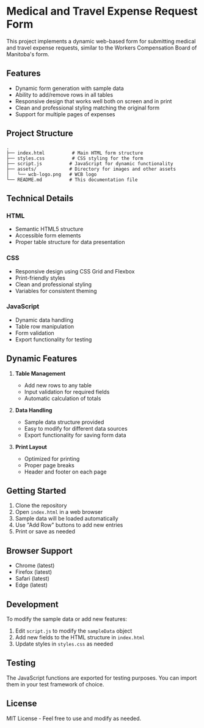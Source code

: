 

# Medical and Travel Expense Request Form

This project implements a dynamic web-based form for submitting medical and travel expense requests, similar to the Workers Compensation Board of Manitoba's form.

## Features

- Dynamic form generation with sample data
- Ability to add/remove rows in all tables
- Responsive design that works well both on screen and in print
- Clean and professional styling matching the original form
- Support for multiple pages of expenses

## Project Structure

```
.
├── index.html          # Main HTML form structure
├── styles.css          # CSS styling for the form
├── script.js          # JavaScript for dynamic functionality
├── assets/            # Directory for images and other assets
│   └── wcb-logo.png   # WCB logo
└── README.md          # This documentation file
```

## Technical Details

### HTML
- Semantic HTML5 structure
- Accessible form elements
- Proper table structure for data presentation

### CSS
- Responsive design using CSS Grid and Flexbox
- Print-friendly styles
- Clean and professional styling
- Variables for consistent theming

### JavaScript
- Dynamic data handling
- Table row manipulation
- Form validation
- Export functionality for testing

## Dynamic Features

1. **Table Management**
   - Add new rows to any table
   - Input validation for required fields
   - Automatic calculation of totals

2. **Data Handling**
   - Sample data structure provided
   - Easy to modify for different data sources
   - Export functionality for saving form data

3. **Print Layout**
   - Optimized for printing
   - Proper page breaks
   - Header and footer on each page

## Getting Started

1. Clone the repository
2. Open `index.html` in a web browser
3. Sample data will be loaded automatically
4. Use "Add Row" buttons to add new entries
5. Print or save as needed

## Browser Support

- Chrome (latest)
- Firefox (latest)
- Safari (latest)
- Edge (latest)

## Development

To modify the sample data or add new features:

1. Edit `script.js` to modify the `sampleData` object
2. Add new fields to the HTML structure in `index.html`
3. Update styles in `styles.css` as needed

## Testing

The JavaScript functions are exported for testing purposes. You can import them in your test framework of choice.

## License

MIT License - Feel free to use and modify as needed. 
